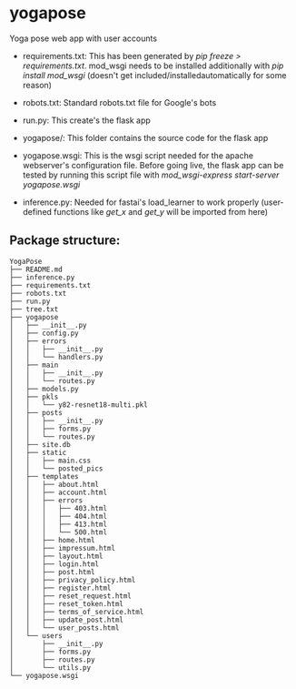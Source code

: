 # yogapose
Yoga pose web app with user accounts

- requirements.txt: This has been generated by _pip freeze > requirements.txt_. mod_wsgi needs to be installed additionally with _pip install mod_wsgi_ (doesn't get included/installedautomatically for some reason)

- robots.txt: Standard robots.txt file for Google's bots

- run.py: This create's the flask app

- yogapose/: This folder contains the source code for the flask app

- yogapose.wsgi: This is the wsgi script needed for the apache webserver's configuration file. Before going live, the flask app can be tested by running this script file with _mod_wsgi-express start-server yogapose.wsgi_

- inference.py: Needed for fastai's load_learner to work properly (user-defined functions like _get_x_ and _get_y_ will be imported from here)

Package structure:
-----------------
```
YogaPose
├── README.md
├── inference.py
├── requirements.txt
├── robots.txt
├── run.py
├── tree.txt
├── yogapose
│   ├── __init__.py
│   ├── config.py
│   ├── errors
│   │   ├── __init__.py
│   │   └── handlers.py
│   ├── main
│   │   ├── __init__.py
│   │   └── routes.py
│   ├── models.py
│   ├── pkls
│   │   └── y82-resnet18-multi.pkl
│   ├── posts
│   │   ├── __init__.py
│   │   ├── forms.py
│   │   └── routes.py
│   ├── site.db
│   ├── static
│   │   ├── main.css
│   │   └── posted_pics
│   ├── templates
│   │   ├── about.html
│   │   ├── account.html
│   │   ├── errors
│   │   │   ├── 403.html
│   │   │   ├── 404.html
│   │   │   ├── 413.html
│   │   │   └── 500.html
│   │   ├── home.html
│   │   ├── impressum.html
│   │   ├── layout.html
│   │   ├── login.html
│   │   ├── post.html
│   │   ├── privacy_policy.html
│   │   ├── register.html
│   │   ├── reset_request.html
│   │   ├── reset_token.html
│   │   ├── terms_of_service.html
│   │   ├── update_post.html
│   │   └── user_posts.html
│   └── users
│       ├── __init__.py
│       ├── forms.py
│       ├── routes.py
│       └── utils.py
└── yogapose.wsgi
```
